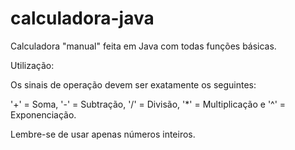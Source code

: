 # calculadora-java
Calculadora "manual" feita em Java com todas funções básicas.

Utilização:

Os sinais de operação devem ser exatamente os seguintes:

'+' = Soma,
'-' = Subtração,
'/' = Divisão,
'*' = Multiplicação e
'^' = Exponenciação.

Lembre-se de usar apenas números inteiros.
